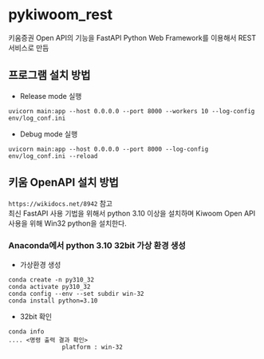 # pykiwoom_rest
키움증권 Open API의 기능을 FastAPI Python Web Framework를 이용해서 REST 서비스로 만듬

## 프로그램 설치 방법

- Release mode 실행
```
uvicorn main:app --host 0.0.0.0 --port 8000 --workers 10 --log-config env/log_conf.ini

```
- Debug mode 실행
```
uvicorn main:app --host 0.0.0.0 --port 8000 --log-config env/log_conf.ini --reload
```

## 키움 OpenAPI 설치 방법

`https://wikidocs.net/8942` 참고  
최신 FastAPI 사용 기법을 위해서 python 3.10 이상을 설치하며 Kiwoom Open API 사용을 위해 Win32 python을 설치한다.

### Anaconda에서 python 3.10 32bit 가상 환경 생성

- 가상환경 생성
```
conda create -n py310_32
conda activate py310_32
conda config --env --set subdir win-32
conda install python=3.10
```

- 32bit 확인
```
conda info
.... <명령 출력 결과 확인>
               platform : win-32

```
